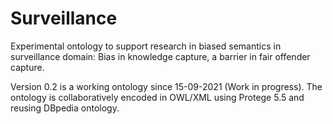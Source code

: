 # Surveillance
Experimental ontology to support research in biased semantics in surveillance domain: Bias in knowledge capture, a barrier in fair offender capture.

Version 0.2 is a working ontology since 15-09-2021 (Work in progress). The ontology is collaboratively encoded in OWL/XML using Protege 5.5 and reusing DBpedia ontology.
